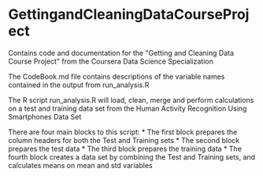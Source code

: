# GettingandCleaningDataCourseProject
Contains code and documentation for the "Getting and Cleaning Data Course Project" from the Coursera Data Science Specialization 

The CodeBook.md file contains descriptions of the variable names contained in the output from run_analysis.R

The R script run_analysis.R will load, clean, merge and perform calculations on a test and training data set from the Human Activity Recognition Using Smartphones Data Set 

There are four main blocks to this script:
	* The first block prepares the column headers for both the Test and Training sets
	* The second block prepares the test data
	* The third block prepares the training data
	* The fourth block creates a data set by combining the Test and Training sets, and calculates means on mean and std variables
